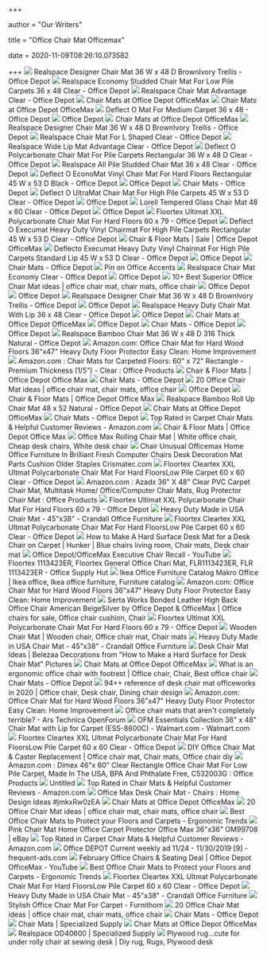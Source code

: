 +++
        
author = "Our Writers"
        
title = "Office Chair Mat Officemax"
        
date = 2020-11-09T08:26:10.073582
        
+++
[ ![](https://media.officedepot.com/image/upload/b_rgb:FFFFFF,c_pad,dpr_1.0,f_auto,h_666,q_auto,w_500/c_pad,h_666,w_500/v1/products/9260162/9260162_o03_realspace_designer_chair_mat?pgw=1)](https://media.officedepot.com/image/upload/b_rgb:FFFFFF,c_pad,dpr_1.0,f_auto,h_666,q_auto,w_500/c_pad,h_666,w_500/v1/products/9260162/9260162_o03_realspace_designer_chair_mat?pgw=1) Realspace Designer Chair Mat 36 W x 48 D BrownIvory Trellis - Office Depot
[ ![](https://media.officedepot.com/image/upload/b_rgb:FFFFFF,c_pad,dpr_1.0,f_auto,h_666,q_auto,w_500/c_pad,h_666,w_500/v1/products/911900/911900_p_1_050715?pgw=1)](https://media.officedepot.com/image/upload/b_rgb:FFFFFF,c_pad,dpr_1.0,f_auto,h_666,q_auto,w_500/c_pad,h_666,w_500/v1/products/911900/911900_p_1_050715?pgw=1) Realspace Economy Studded Chair Mat For Low Pile Carpets 36 x 48 Clear -  Office Depot
[ ![](https://media.officedepot.com/image/upload/b_rgb:FFFFFF,c_pad,dpr_1.0,f_auto,h_666,q_auto,w_500/c_pad,h_666,w_500/v1/products/475627/475627_p_realspace_advantage_chair_mat?pgw=1)](https://media.officedepot.com/image/upload/b_rgb:FFFFFF,c_pad,dpr_1.0,f_auto,h_666,q_auto,w_500/c_pad,h_666,w_500/v1/products/475627/475627_p_realspace_advantage_chair_mat?pgw=1) Realspace Chair Mat Advantage Clear - Office Depot
[ ![](https://media.officedepot.com/images/t_search,f_auto/products/448933/Realspace-Hard-Floor-Chair-Mat-Rectangular)](https://media.officedepot.com/images/t_search,f_auto/products/448933/Realspace-Hard-Floor-Chair-Mat-Rectangular) Chair Mats at Office Depot OfficeMax
[ ![](https://media.officedepot.com/image/upload/f_auto,q_auto/coremedia/resource/blob/151066/31275bc81d04e8da2791ef6acb206d61/chair-mats-data.jpg)](https://media.officedepot.com/image/upload/f_auto,q_auto/coremedia/resource/blob/151066/31275bc81d04e8da2791ef6acb206d61/chair-mats-data.jpg) Chair Mats at Office Depot OfficeMax
[ ![](https://media.officedepot.com/image/upload/b_rgb:FFFFFF,c_pad,dpr_1.0,f_auto,h_666,q_auto,w_500/c_pad,h_666,w_500/v1/products/366228/366228_o01_deflecto_chair_mat_for_medium_pile_carpet_black_062519?pgw=1)](https://media.officedepot.com/image/upload/b_rgb:FFFFFF,c_pad,dpr_1.0,f_auto,h_666,q_auto,w_500/c_pad,h_666,w_500/v1/products/366228/366228_o01_deflecto_chair_mat_for_medium_pile_carpet_black_062519?pgw=1) Deflect O Mat For Medium Carpet 36 x 48 - Office Depot
[ ![](https://media.officedepot.com/image/upload/b_rgb:FFFFFF,c_pad,dpr_1.0,f_auto,h_533,q_auto,w_400/c_pad,h_533,w_400/v1/products/493969/493969_p_deflect_o_environmat_chair_mat_for_low_pile_carpets?pgw=1)](https://media.officedepot.com/image/upload/b_rgb:FFFFFF,c_pad,dpr_1.0,f_auto,h_533,q_auto,w_400/c_pad,h_533,w_400/v1/products/493969/493969_p_deflect_o_environmat_chair_mat_for_low_pile_carpets?pgw=1) Office Depot
[ ![](https://media.officedepot.com/image/upload/f_auto,q_auto/coremedia/resource/blob/49226/cd7cf9882bc1c70b427dc33f9b929e6f/cmats-hero-banner-picture-data.jpg)](https://media.officedepot.com/image/upload/f_auto,q_auto/coremedia/resource/blob/49226/cd7cf9882bc1c70b427dc33f9b929e6f/cmats-hero-banner-picture-data.jpg) Chair Mats at Office Depot OfficeMax
[ ![](https://media.officedepot.com/image/upload/b_rgb:FFFFFF,c_pad,dpr_1.0,f_auto,h_666,q_auto,w_500/c_pad,h_666,w_500/v1/products/9260162/9260162_o07_realspace_designer_chair_mat?pgw=1)](https://media.officedepot.com/image/upload/b_rgb:FFFFFF,c_pad,dpr_1.0,f_auto,h_666,q_auto,w_500/c_pad,h_666,w_500/v1/products/9260162/9260162_o07_realspace_designer_chair_mat?pgw=1) Realspace Designer Chair Mat 36 W x 48 D BrownIvory Trellis - Office Depot
[ ![](https://media.officedepot.com/image/upload/b_rgb:FFFFFF,c_pad,dpr_1.0,f_auto,h_666,q_auto,w_500/c_pad,h_666,w_500/v1/products/478196/478196_p_realspace_l_shaped_workstation_chair_mat?pgw=1)](https://media.officedepot.com/image/upload/b_rgb:FFFFFF,c_pad,dpr_1.0,f_auto,h_666,q_auto,w_500/c_pad,h_666,w_500/v1/products/478196/478196_p_realspace_l_shaped_workstation_chair_mat?pgw=1) Realspace Chair Mat For L Shaped Clear - Office Depot
[ ![](https://media.officedepot.com/image/upload/b_rgb:FFFFFF,c_pad,dpr_1.0,f_auto,h_666,q_auto,w_500/c_pad,h_666,w_500/v1/products/478427/478427_p_realspace_advantage_chair_mat?pgw=1)](https://media.officedepot.com/image/upload/b_rgb:FFFFFF,c_pad,dpr_1.0,f_auto,h_666,q_auto,w_500/c_pad,h_666,w_500/v1/products/478427/478427_p_realspace_advantage_chair_mat?pgw=1) Realspace Wide Lip Mat Advantage Clear - Office Depot
[ ![](https://media.officedepot.com/image/upload/b_rgb:FFFFFF,c_pad,dpr_1.0,f_auto,h_666,q_auto,w_500/c_pad,h_666,w_500/v1/products/671742/671742_o07_deflecto_polycarbonate_chair_mat_clear_062419?pgw=1)](https://media.officedepot.com/image/upload/b_rgb:FFFFFF,c_pad,dpr_1.0,f_auto,h_666,q_auto,w_500/c_pad,h_666,w_500/v1/products/671742/671742_o07_deflecto_polycarbonate_chair_mat_clear_062419?pgw=1) Deflect O Polycarbonate Chair Mat For Pile Carpets Rectangular 36 W x 48 D  Clear - Office Depot
[ ![](https://media.officedepot.com/image/upload/b_rgb:FFFFFF,c_pad,dpr_1.0,f_auto,h_666,q_auto,w_500/c_pad,h_666,w_500/v1/products/448906/448906_p_realspace_all_pile_studded_chair_mat?pgw=1)](https://media.officedepot.com/image/upload/b_rgb:FFFFFF,c_pad,dpr_1.0,f_auto,h_666,q_auto,w_500/c_pad,h_666,w_500/v1/products/448906/448906_p_realspace_all_pile_studded_chair_mat?pgw=1) Realspace All Pile Studded Chair Mat 36 x 48 Clear - Office Depot
[ ![](https://media.officedepot.com/image/upload/b_rgb:FFFFFF,c_pad,dpr_1.0,f_auto,h_1665,q_auto,w_1250/c_pad,h_1665,w_1250/v1/products/366363/366363_p_deflect_o_black_vinyl_chair_mat_for_hard_floors?pgw=1&pgwact=1)](https://media.officedepot.com/image/upload/b_rgb:FFFFFF,c_pad,dpr_1.0,f_auto,h_1665,q_auto,w_1250/c_pad,h_1665,w_1250/v1/products/366363/366363_p_deflect_o_black_vinyl_chair_mat_for_hard_floors?pgw=1&pgwact=1) Deflect O EconoMat Vinyl Chair Mat For Hard Floors Rectangular 45 W x 53 D  Black - Office Depot
[ ![](https://media.officedepot.com/images/products/341457/341457_o02_anji_mountain_bamboo_deluxe_roll_up_chair_mat/341457_o02_anji_mountain_bamboo_deluxe_roll_up_chair_mat?$ODSkuPageThumb$)](https://media.officedepot.com/images/products/341457/341457_o02_anji_mountain_bamboo_deluxe_roll_up_chair_mat/341457_o02_anji_mountain_bamboo_deluxe_roll_up_chair_mat?$ODSkuPageThumb$) Office Depot
[ ![](https://media.officedepot.com/images/t_search,f_auto/products/478518/Realspace-Hard-Floor-Chair-Mat-Wide)](https://media.officedepot.com/images/t_search,f_auto/products/478518/Realspace-Hard-Floor-Chair-Mat-Wide) Chair Mats - Office Depot
[ ![](https://media.officedepot.com/image/upload/b_rgb:FFFFFF,c_pad,dpr_1.0,f_auto,h_1665,q_auto,w_1250/c_pad,h_1665,w_1250/v1/products/896283/896283_o51?pgw=1&pgwact=1)](https://media.officedepot.com/image/upload/b_rgb:FFFFFF,c_pad,dpr_1.0,f_auto,h_1665,q_auto,w_1250/c_pad,h_1665,w_1250/v1/products/896283/896283_o51?pgw=1&pgwact=1) Deflect O UltraMat Chair Mat For High Pile Carpets 45 W x 53 D Clear -  Office Depot
[ ![](https://media.officedepot.com/image/upload/b_rgb:FFFFFF,c_pad,dpr_1.0,f_auto,h_1333,q_auto,w_1000/c_pad,h_1333,w_1000/v1/products/469210/469210_p_rubbermaid_econocleat_chair_mat?pgw=1&pgwact=1)](https://media.officedepot.com/image/upload/b_rgb:FFFFFF,c_pad,dpr_1.0,f_auto,h_1333,q_auto,w_1000/c_pad,h_1333,w_1000/v1/products/469210/469210_p_rubbermaid_econocleat_chair_mat?pgw=1&pgwact=1) Office Depot
[ ![](https://media.officedepot.com/image/upload/b_rgb:FFFFFF,c_pad,dpr_1.0,f_auto,h_666,q_auto,w_500/c_pad,h_666,w_500/v1/products/9117668/9117668_p_lorell_tempered_glass_chair_mat?pgw=1)](https://media.officedepot.com/image/upload/b_rgb:FFFFFF,c_pad,dpr_1.0,f_auto,h_666,q_auto,w_500/c_pad,h_666,w_500/v1/products/9117668/9117668_p_lorell_tempered_glass_chair_mat?pgw=1) Lorell Tempered Glass Chair Mat 48 x 60 Clear - Office Depot
[ ![](https://media.officedepot.com/image/upload/b_rgb:FFFFFF,c_pad,dpr_1.0,f_auto,h_1333,q_auto,w_1000/c_pad,h_1333,w_1000/v1/products/1406908/1406908_p_officemax_foldable_carpet_chairmat?pgw=1&pgwact=1)](https://media.officedepot.com/image/upload/b_rgb:FFFFFF,c_pad,dpr_1.0,f_auto,h_1333,q_auto,w_1000/c_pad,h_1333,w_1000/v1/products/1406908/1406908_p_officemax_foldable_carpet_chairmat?pgw=1&pgwact=1) Office Depot
[ ![](https://media.officedepot.com/image/upload/b_rgb:FFFFFF,c_pad,dpr_1.0,f_auto,h_1665,q_auto,w_1250/c_pad,h_1665,w_1250/v1/products/108763/108763_o01_floortex_phthalate_free_chair_mats_013020?pgw=1&pgwact=1)](https://media.officedepot.com/image/upload/b_rgb:FFFFFF,c_pad,dpr_1.0,f_auto,h_1665,q_auto,w_1250/c_pad,h_1665,w_1250/v1/products/108763/108763_o01_floortex_phthalate_free_chair_mats_013020?pgw=1&pgwact=1) Floortex Ultimat XXL Polycarbonate Chair Mat For Hard Floors 60 x 79 -  Office Depot
[ ![](https://media.officedepot.com/image/upload/b_rgb:FFFFFF,c_pad,dpr_1.0,f_auto,h_1665,q_auto,w_1250/c_pad,h_1665,w_1250/v1/products/450424/450424_o01_deflecto_execumat_heavy_weight_vinyl_chair_mat_clear_062519?pgw=1&pgwact=1)](https://media.officedepot.com/image/upload/b_rgb:FFFFFF,c_pad,dpr_1.0,f_auto,h_1665,q_auto,w_1250/c_pad,h_1665,w_1250/v1/products/450424/450424_o01_deflecto_execumat_heavy_weight_vinyl_chair_mat_clear_062519?pgw=1&pgwact=1) Deflect O Execumat Heavy Duty Vinyl Chairmat For High Pile Carpets  Rectangular 45 W x 53 D Clear - Office Depot
[ ![](https://media.officedepot.com/images/t_search,f_auto/products/9260176/Realspace-Designer-Chair-Mat-36-W)](https://media.officedepot.com/images/t_search,f_auto/products/9260176/Realspace-Designer-Chair-Mat-36-W) Chair & Floor Mats | Sale | Office Depot OfficeMax
[ ![](https://media.officedepot.com/image/upload/b_rgb:FFFFFF,c_pad,dpr_1.0,f_auto,h_1665,q_auto,w_1250/c_pad,h_1665,w_1250/v1/products/450433/450433_p_deflect_o_execumat_heavy_duty_vinyl_chairmat_for_high_pile_carpets?pgw=1&pgwact=1)](https://media.officedepot.com/image/upload/b_rgb:FFFFFF,c_pad,dpr_1.0,f_auto,h_1665,q_auto,w_1250/c_pad,h_1665,w_1250/v1/products/450433/450433_p_deflect_o_execumat_heavy_duty_vinyl_chairmat_for_high_pile_carpets?pgw=1&pgwact=1) Deflecto Execumat Heavy Duty Vinyl Chairmat For High Pile Carpets Standard  Lip 45 W x 53 D Clear - Office Depot
[ ![](https://media.officedepot.com/images/products/797443/797443_p_lorell_rolled_low_pile_studded_chair_mat/797443_p_lorell_rolled_low_pile_studded_chair_mat?$ODSkuPageThumb$)](https://media.officedepot.com/images/products/797443/797443_p_lorell_rolled_low_pile_studded_chair_mat/797443_p_lorell_rolled_low_pile_studded_chair_mat?$ODSkuPageThumb$) Office Depot
[ ![](https://media.officedepot.com/images/t_search,f_auto/products/203039/Deflecto-DuraMat-36-x-48-wlip)](https://media.officedepot.com/images/t_search,f_auto/products/203039/Deflecto-DuraMat-36-x-48-wlip) Chair Mats - Office Depot
[ ![](https://i.pinimg.com/474x/6a/c1/ac/6ac1ac046ccb018a5514a7556febbae2.jpg)](https://i.pinimg.com/474x/6a/c1/ac/6ac1ac046ccb018a5514a7556febbae2.jpg) Pin on Office Accents
[ ![](https://media.officedepot.com/image/upload/b_rgb:FFFFFF,c_pad,dpr_1.0,f_auto,h_666,q_auto,w_500/c_pad,h_666,w_500/v1/products/478028/478028_p_realspace_economy_chair_mat_for_thin_commercial_grade_carpets?pgw=1)](https://media.officedepot.com/image/upload/b_rgb:FFFFFF,c_pad,dpr_1.0,f_auto,h_666,q_auto,w_500/c_pad,h_666,w_500/v1/products/478028/478028_p_realspace_economy_chair_mat_for_thin_commercial_grade_carpets?pgw=1) Realspace Chair Mat Economy Clear - Office Depot
[ ![](https://media.officedepot.com/images/products/797443/797443_o03_lorell_rolled_low_pile_studded_chair_mat/797443_o03_lorell_rolled_low_pile_studded_chair_mat?$ODSkuPageThumb$)](https://media.officedepot.com/images/products/797443/797443_o03_lorell_rolled_low_pile_studded_chair_mat/797443_o03_lorell_rolled_low_pile_studded_chair_mat?$ODSkuPageThumb$) Office Depot
[ ![](https://i.pinimg.com/236x/f4/fd/0a/f4fd0aa156df1a2cde0314b2c9e04720--office-chair-mat-office-chairs.jpg)](https://i.pinimg.com/236x/f4/fd/0a/f4fd0aa156df1a2cde0314b2c9e04720--office-chair-mat-office-chairs.jpg) 10+ Best Superior Office Chair Mat ideas | office chair mat, chair mats, office  chair
[ ![](https://media.officedepot.com/images/products/740553/740553_p_ecotex_revolutionmat_chair_mat/740553_p_ecotex_revolutionmat_chair_mat?$OD-Dynamic$&wid=250&hei=250)](https://media.officedepot.com/images/products/740553/740553_p_ecotex_revolutionmat_chair_mat/740553_p_ecotex_revolutionmat_chair_mat?$OD-Dynamic$&wid=250&hei=250) Office Depot
[ ![](https://media.officedepot.com/images/products/526396/526396_p_deflect_o_harbour_pointe_decorative_chair_mat/526396_p_deflect_o_harbour_pointe_decorative_chair_mat?$OD-Dynamic$&wid=250&hei=250)](https://media.officedepot.com/images/products/526396/526396_p_deflect_o_harbour_pointe_decorative_chair_mat/526396_p_deflect_o_harbour_pointe_decorative_chair_mat?$OD-Dynamic$&wid=250&hei=250) Office Depot
[ ![](https://media.officedepot.com/image/upload/b_rgb:FFFFFF,c_pad,dpr_1.0,f_auto,h_666,q_auto,w_500/c_pad,h_666,w_500/v1/products/9260162/9260162_o06_realspace_designer_chair_mat?pgw=1)](https://media.officedepot.com/image/upload/b_rgb:FFFFFF,c_pad,dpr_1.0,f_auto,h_666,q_auto,w_500/c_pad,h_666,w_500/v1/products/9260162/9260162_o06_realspace_designer_chair_mat?pgw=1) Realspace Designer Chair Mat 36 W x 48 D BrownIvory Trellis - Office Depot
[ ![](https://media.officedepot.com/image/upload/b_rgb:FFFFFF,c_pad,dpr_1.0,f_auto,h_1333,q_auto,w_1000/c_pad,h_1333,w_1000/v1/products/525073/525073_p_deflect_o_harbour_pointe_decorative_chair_mat_for_carpet?pgw=1&pgwact=1)](https://media.officedepot.com/image/upload/b_rgb:FFFFFF,c_pad,dpr_1.0,f_auto,h_1333,q_auto,w_1000/c_pad,h_1333,w_1000/v1/products/525073/525073_p_deflect_o_harbour_pointe_decorative_chair_mat_for_carpet?pgw=1&pgwact=1) Office Depot
[ ![](https://media.officedepot.com/image/upload/b_rgb:FFFFFF,c_pad,dpr_1.0,f_auto,h_1665,q_auto,w_1250/c_pad,h_1665,w_1250/v1/products/9501412/9501412_o01?pgw=1&pgwact=1)](https://media.officedepot.com/image/upload/b_rgb:FFFFFF,c_pad,dpr_1.0,f_auto,h_1665,q_auto,w_1250/c_pad,h_1665,w_1250/v1/products/9501412/9501412_o01?pgw=1&pgwact=1) Realspace Heavy Duty Chair Mat With Lip 36 x 48 Clear - Office Depot
[ ![](https://media.officedepot.com/image/upload/b_rgb:FFFFFF,c_pad,dpr_1.0,f_auto,h_533,q_auto,w_400/c_pad,h_533,w_400/v1/products/526549/526549_p_deflect_o_harbour_pointe_decorative_chair_mat?pgw=1)](https://media.officedepot.com/image/upload/b_rgb:FFFFFF,c_pad,dpr_1.0,f_auto,h_533,q_auto,w_400/c_pad,h_533,w_400/v1/products/526549/526549_p_deflect_o_harbour_pointe_decorative_chair_mat?pgw=1) Office Depot
[ ![](https://media.officedepot.com/images/t_search,f_auto/products/911937/Realspace-Hard-Chair-Mat-For-Hard)](https://media.officedepot.com/images/t_search,f_auto/products/911937/Realspace-Hard-Chair-Mat-For-Hard) Chair Mats at Office Depot OfficeMax
[ ![](https://media.officedepot.com/images/products/196798/196798_scene7/196798_scene7?$OD-Dynamic$&wid=250&hei=250)](https://media.officedepot.com/images/products/196798/196798_scene7/196798_scene7?$OD-Dynamic$&wid=250&hei=250) Office Depot
[ ![](https://media.officedepot.com/images/t_search,f_auto/products/742115/ES-Robbins-Hard-Floor-Chair-Mat)](https://media.officedepot.com/images/t_search,f_auto/products/742115/ES-Robbins-Hard-Floor-Chair-Mat) Chair Mats - Office Depot
[ ![](https://media.officedepot.com/image/upload/b_rgb:FFFFFF,c_pad,dpr_1.0,f_auto,h_533,q_auto,w_400/c_pad,h_533,w_400/v1/products/730180/730180_o51?pgw=1)](https://media.officedepot.com/image/upload/b_rgb:FFFFFF,c_pad,dpr_1.0,f_auto,h_533,q_auto,w_400/c_pad,h_533,w_400/v1/products/730180/730180_o51?pgw=1) Office Depot
[ ![](https://media.officedepot.com/image/upload/b_rgb:FFFFFF,c_pad,dpr_1.0,f_auto,h_1665,q_auto,w_1250/c_pad,h_1665,w_1250/v1/products/459806/459806_p_realspace_bamboo_chair_mat?pgw=1&pgwact=1)](https://media.officedepot.com/image/upload/b_rgb:FFFFFF,c_pad,dpr_1.0,f_auto,h_1665,q_auto,w_1250/c_pad,h_1665,w_1250/v1/products/459806/459806_p_realspace_bamboo_chair_mat?pgw=1&pgwact=1) Realspace Bamboo Chair Mat 36 W x 48 D 316 Thick Natural - Office Depot
[ ![](https://images-na.ssl-images-amazon.com/images/I/61UKptIC4OL._AC_SL1000_.jpg)](https://images-na.ssl-images-amazon.com/images/I/61UKptIC4OL._AC_SL1000_.jpg) Amazon.com: Office Chair Mat for Hard Wood Floors 36"x47" Heavy Duty Floor  Protector Easy Clean: Home Improvement
[ ![](https://images-na.ssl-images-amazon.com/images/I/41pjuyvpKjL._AC_.jpg)](https://images-na.ssl-images-amazon.com/images/I/41pjuyvpKjL._AC_.jpg) Amazon.com : Chair Mats for Carpeted Floors: 60" x 72" Rectangle - Premium  Thickness (1/5") - Clear : Office Products
[ ![](https://media.officedepot.com/images/t_search,f_auto/products/2304578/MA-Matting-WaterHog-Diamond-Classic-Floor)](https://media.officedepot.com/images/t_search,f_auto/products/2304578/MA-Matting-WaterHog-Diamond-Classic-Floor) Chair & Floor Mats | Office Depot Office Max
[ ![](https://media.officedepot.com/images/t_search,f_auto/products/1345725/Realspace-Bamboo-Roll-Up-Chair-Mat)](https://media.officedepot.com/images/t_search,f_auto/products/1345725/Realspace-Bamboo-Roll-Up-Chair-Mat) Chair Mats - Office Depot
[ ![](https://i.pinimg.com/236x/2e/bc/e5/2ebce5ff796de832807a17dcc6a71da8--office-chair-mat-desk-mat.jpg)](https://i.pinimg.com/236x/2e/bc/e5/2ebce5ff796de832807a17dcc6a71da8--office-chair-mat-desk-mat.jpg) 20 Office Chair Mat ideas | office chair mat, chair mats, office chair
[ ![](https://media.officedepot.com/image/upload/b_rgb:FFFFFF,c_pad,dpr_1.0,f_auto,h_533,q_auto,w_400/c_pad,h_533,w_400/v1/products/883233/883233_p_deflect_o_decorative_chair_mat_for_medium_pile_carpet?pgw=1)](https://media.officedepot.com/image/upload/b_rgb:FFFFFF,c_pad,dpr_1.0,f_auto,h_533,q_auto,w_400/c_pad,h_533,w_400/v1/products/883233/883233_p_deflect_o_decorative_chair_mat_for_medium_pile_carpet?pgw=1) Office Depot
[ ![](https://media.officedepot.com/images/t_search,f_auto/products/906946/MA-Matting-Brush-Hog-Floor-Mat)](https://media.officedepot.com/images/t_search,f_auto/products/906946/MA-Matting-Brush-Hog-Floor-Mat) Chair & Floor Mats | Office Depot Office Max
[ ![](https://media.officedepot.com/image/upload/b_rgb:FFFFFF,c_pad,dpr_1.0,f_auto,h_666,q_auto,w_500/c_pad,h_666,w_500/v1/products/1345716/1345716_o02_48x52_bamboo_roll_up_chairmat?pgw=1)](https://media.officedepot.com/image/upload/b_rgb:FFFFFF,c_pad,dpr_1.0,f_auto,h_666,q_auto,w_500/c_pad,h_666,w_500/v1/products/1345716/1345716_o02_48x52_bamboo_roll_up_chairmat?pgw=1) Realspace Bamboo Roll Up Chair Mat 48 x 52 Natural - Office Depot
[ ![](https://media.officedepot.com/image/upload/f_auto,q_auto/coremedia/resource/blob/49240/912a35982acceedbb9078a7975edd048/cmats-worn-carpet-picture-data.png)](https://media.officedepot.com/image/upload/f_auto,q_auto/coremedia/resource/blob/49240/912a35982acceedbb9078a7975edd048/cmats-worn-carpet-picture-data.png) Chair Mats at Office Depot OfficeMax
[ ![](https://media.officedepot.com/images/t_search,f_auto/products/759630/ES-Robbins-Hard-Floor-Chair-Mat)](https://media.officedepot.com/images/t_search,f_auto/products/759630/ES-Robbins-Hard-Floor-Chair-Mat) Chair Mats - Office Depot
[ ![](https://m.media-amazon.com/images/I/71gkGNIq4sL._AC_SX500_SY500_.jpg)](https://m.media-amazon.com/images/I/71gkGNIq4sL._AC_SX500_SY500_.jpg) Top Rated in Carpet Chair Mats & Helpful Customer Reviews - Amazon.com
[ ![](https://media.officedepot.com/images/t_search,f_auto/products/493637/GetFit-Standing-Mat-22-x-50)](https://media.officedepot.com/images/t_search,f_auto/products/493637/GetFit-Standing-Mat-22-x-50) Chair & Floor Mats | Office Depot Office Max
[ ![](https://i.pinimg.com/originals/79/ce/97/79ce97fcbc2e99ce67de2c831fc0a0ea.jpg)](https://i.pinimg.com/originals/79/ce/97/79ce97fcbc2e99ce67de2c831fc0a0ea.jpg) Office Max Rolling Chair Mat | White office chair, Cheap desk chairs, White desk  chair
[ ![](http://www.crismatec.com/python/de/chair-unusual-officemax-home-office-furniture-in-brilliant-fresh_office-decoration.jpg)](http://www.crismatec.com/python/de/chair-unusual-officemax-home-office-furniture-in-brilliant-fresh_office-decoration.jpg) Chair Unusual Officemax Home Office Furniture In Brilliant Fresh Computer  Chairs Desk Decoration Mat Parts Cushion Older Staples Crismatec.com
[ ![](https://media.officedepot.com/image/upload/b_rgb:FFFFFF,c_pad,dpr_1.0,f_auto,h_666,q_auto,w_500/c_pad,h_666,w_500/v1/products/198292/198292_o63?pgw=1)](https://media.officedepot.com/image/upload/b_rgb:FFFFFF,c_pad,dpr_1.0,f_auto,h_666,q_auto,w_500/c_pad,h_666,w_500/v1/products/198292/198292_o63?pgw=1) Floortex Cleartex XXL Ultmat Polycarbonate Chair Mat For Hard FloorsLow  Pile Carpet 60 x 60 Clear - Office Depot
[ ![](https://images-na.ssl-images-amazon.com/images/I/91-cekZP-KL._AC_SL1500_.jpg)](https://images-na.ssl-images-amazon.com/images/I/91-cekZP-KL._AC_SL1500_.jpg) Amazon.com : Azadx 36" X 48" Clear PVC Carpet Chair Mat, Multitask Home/ Office/Computer Chair Mats, Rug Protector Chair Mat : Office Products
[ ![](https://smedia.webcollage.net/rwvfp/wc/cp/1551784819774_702c8a63-6ee6-4622-845b-2d2c438e05ce/module/floortexusallc/_cp/products/1551193544480/tab-b6dc968b-bd58-4628-a1a7-e4442b067fd9/1249b05a-4021-42a2-9f3e-05ea72dc8a55.png.w1920.png)](https://smedia.webcollage.net/rwvfp/wc/cp/1551784819774_702c8a63-6ee6-4622-845b-2d2c438e05ce/module/floortexusallc/_cp/products/1551193544480/tab-b6dc968b-bd58-4628-a1a7-e4442b067fd9/1249b05a-4021-42a2-9f3e-05ea72dc8a55.png.w1920.png) Floortex Ultimat XXL Polycarbonate Chair Mat For Hard Floors 60 x 79 -  Office Depot
[ ![](https://www.crandalloffice.com/wp-content/uploads/2020/07/HD-Chair-Mat-001.jpg)](https://www.crandalloffice.com/wp-content/uploads/2020/07/HD-Chair-Mat-001.jpg) Heavy Duty Made in USA Chair Mat - 45"x38" - Crandall Office Furniture
[ ![](https://media.officedepot.com/image/upload/b_rgb:FFFFFF,c_pad,dpr_1.0,f_auto,h_666,q_auto,w_500/c_pad,h_666,w_500/v1/products/198292/198292_o59?pgw=1)](https://media.officedepot.com/image/upload/b_rgb:FFFFFF,c_pad,dpr_1.0,f_auto,h_666,q_auto,w_500/c_pad,h_666,w_500/v1/products/198292/198292_o59?pgw=1) Floortex Cleartex XXL Ultmat Polycarbonate Chair Mat For Hard FloorsLow  Pile Carpet 60 x 60 Clear - Office Depot
[ ![](https://i.pinimg.com/originals/0a/75/d0/0a75d062055327f88e0dd875e57337f9.jpg)](https://i.pinimg.com/originals/0a/75/d0/0a75d062055327f88e0dd875e57337f9.jpg) How to Make A Hard Surface Desk Mat for a Desk Chair on Carpet | Hunker |  Blue chairs living room, Chair mats, Desk chair mat
[ ![](https://i.ytimg.com/vi/SCmhz6qayR4/maxresdefault.jpg)](https://i.ytimg.com/vi/SCmhz6qayR4/maxresdefault.jpg) Office Depot/OfficeMax Executive Chair Recall - YouTube
[ ![](https://content.etilize.com/Maximum/1010129637.jpg)](https://content.etilize.com/Maximum/1010129637.jpg) Floortex 1113423ER, Floortex General Office Chari Mat, FLR1113423ER, FLR  1113423ER - Office Supply Hut
[ ![](https://i.pinimg.com/736x/b2/6b/50/b26b50d2bbce01dbd975dba3777a9d25.jpg)](https://i.pinimg.com/736x/b2/6b/50/b26b50d2bbce01dbd975dba3777a9d25.jpg) Ikea Office Furniture Catalog Makro Office | Ikea office, Ikea office  furniture, Furniture catalog
[ ![](https://m.media-amazon.com/images/I/71YfNzzddAL._AC_SS350_.jpg)](https://m.media-amazon.com/images/I/71YfNzzddAL._AC_SS350_.jpg) Amazon.com: Office Chair Mat for Hard Wood Floors 36"x47" Heavy Duty Floor  Protector Easy Clean: Home Improvement
[ ![](https://i.pinimg.com/474x/fc/64/83/fc648317ca79a019af603aa57e086599.jpg)](https://i.pinimg.com/474x/fc/64/83/fc648317ca79a019af603aa57e086599.jpg) Serta Works Bonded Leather High Back Office Chair American BeigeSilver by  Office Depot & OfficeMax | Office chairs for sale, Office chair cushion,  Chair
[ ![](https://smedia.webcollage.net/rwvfp/wc/cp/1551784819774_702c8a63-6ee6-4622-845b-2d2c438e05ce/module/floortexusallc/_cp/products/1551193544480/tab-b6dc968b-bd58-4628-a1a7-e4442b067fd9/837a2652-d0c2-4ec7-9dd3-65292b9dbafd.png.w1920.png)](https://smedia.webcollage.net/rwvfp/wc/cp/1551784819774_702c8a63-6ee6-4622-845b-2d2c438e05ce/module/floortexusallc/_cp/products/1551193544480/tab-b6dc968b-bd58-4628-a1a7-e4442b067fd9/837a2652-d0c2-4ec7-9dd3-65292b9dbafd.png.w1920.png) Floortex Ultimat XXL Polycarbonate Chair Mat For Hard Floors 60 x 79 -  Office Depot
[ ![](https://i.pinimg.com/originals/0a/68/6b/0a686b1ba67f08e6498f18a7e0edda10.jpg)](https://i.pinimg.com/originals/0a/68/6b/0a686b1ba67f08e6498f18a7e0edda10.jpg) Wooden Chair Mat | Wooden chair, Office chair mat, Chair mats
[ ![](https://www.crandalloffice.com/wp-content/uploads/2020/07/HD-Chair-Mat-002.jpg)](https://www.crandalloffice.com/wp-content/uploads/2020/07/HD-Chair-Mat-002.jpg) Heavy Duty Made in USA Chair Mat - 45"x38" - Crandall Office Furniture
[ ![](https://beleezaacaibar.com/wp-content/uploads/2014/11/Desk-Chair-Mat-Ideas.jpg)](https://beleezaacaibar.com/wp-content/uploads/2014/11/Desk-Chair-Mat-Ideas.jpg) Desk Chair Mat Ideas | Belezaa Decorations from "How to Make a Hard Surface  for Desk Chair Mat" Pictures
[ ![](https://media.officedepot.com/image/upload/f_auto,q_auto/coremedia/resource/blob/49246/cea0753444b1789e3396e7e1e199f44c/cmats-worn-hardwood-picture-data.png)](https://media.officedepot.com/image/upload/f_auto,q_auto/coremedia/resource/blob/49246/cea0753444b1789e3396e7e1e199f44c/cmats-worn-hardwood-picture-data.png) Chair Mats at Office Depot OfficeMax
[ ![](https://i.pinimg.com/736x/d7/86/5b/d7865bcd6d61667a1dbe6d6a4229aa14.jpg)](https://i.pinimg.com/736x/d7/86/5b/d7865bcd6d61667a1dbe6d6a4229aa14.jpg) What is an ergonomic office chair with footrest | Office chair, Chair, Best office  chair
[ ![](https://media.officedepot.com/images/t_search,f_auto/products/675342/ES-Robbins-Economy-Series-Hardwood-Chairmats)](https://media.officedepot.com/images/t_search,f_auto/products/675342/ES-Robbins-Economy-Series-Hardwood-Chairmats) Chair Mats - Office Depot
[ ![](https://i.pinimg.com/originals/b4/ac/76/b4ac76e5958dd7ee7f4f949b0aca9691.jpg)](https://i.pinimg.com/originals/b4/ac/76/b4ac76e5958dd7ee7f4f949b0aca9691.jpg) 94++ reference of desk chair mat officeworks in 2020 | Office chair, Desk  chair, Dining chair design
[ ![](https://images-na.ssl-images-amazon.com/images/I/810NdLKiSfL._AC_SL1500_.jpg)](https://images-na.ssl-images-amazon.com/images/I/810NdLKiSfL._AC_SL1500_.jpg) Amazon.com: Office Chair Mat for Hard Wood Floors 36"x47" Heavy Duty Floor  Protector Easy Clean: Home Improvement
[ ![](http://rianjs.net/ext/rolling-mat.jpg)](http://rianjs.net/ext/rolling-mat.jpg) Office chair mats that aren't completely terrible? - Ars Technica OpenForum
[ ![](https://i5.walmartimages.com/asr/a0497ca9-8f48-4b57-8e46-1b1655e0c88d_1.3c1096fda4aafbfb3b1e3aeb52c93226.jpeg?odnWidth=612&odnHeight=612&odnBg=ffffff)](https://i5.walmartimages.com/asr/a0497ca9-8f48-4b57-8e46-1b1655e0c88d_1.3c1096fda4aafbfb3b1e3aeb52c93226.jpeg?odnWidth=612&odnHeight=612&odnBg=ffffff) OFM Essentials Collection 36" x 48" Chair Mat with Lip for Carpet  (ESS-8800C) - Walmart.com - Walmart.com
[ ![](https://media.officedepot.com/image/upload/b_rgb:FFFFFF,c_pad,dpr_1.0,f_auto,h_1665,q_auto,w_1250/c_pad,h_1665,w_1250/v1/products/198292/198292_p_1?pgw=1&pgwact=1)](https://media.officedepot.com/image/upload/b_rgb:FFFFFF,c_pad,dpr_1.0,f_auto,h_1665,q_auto,w_1250/c_pad,h_1665,w_1250/v1/products/198292/198292_p_1?pgw=1&pgwact=1) Floortex Cleartex XXL Ultmat Polycarbonate Chair Mat For Hard FloorsLow  Pile Carpet 60 x 60 Clear - Office Depot
[ ![](https://i.pinimg.com/736x/4e/ab/bd/4eabbd261505ff012d673cd3f3e7cace.jpg)](https://i.pinimg.com/736x/4e/ab/bd/4eabbd261505ff012d673cd3f3e7cace.jpg) DIY Office Chair Mat & Caster Replacement | Office chair mat, Chair mats, Office  chair diy
[ ![](https://m.media-amazon.com/images/I/71cNIHho2GL._AC_SS350_.jpg)](https://m.media-amazon.com/images/I/71cNIHho2GL._AC_SS350_.jpg) Amazon.com : Dimex 46"x 60" Clear Rectangle Office Chair Mat For Low Pile  Carpet, Made In The USA, BPA And Phthalate Free, C532003G : Office Products
[ ![](x-raw-image:///f6e18ed3554520193366576d8b0a764171076aff2961023409461c71a4f174f9)](x-raw-image:///f6e18ed3554520193366576d8b0a764171076aff2961023409461c71a4f174f9) Untitled
[ ![](https://m.media-amazon.com/images/I/710BzpOpMeL._AC_SX500_SY500_.jpg)](https://m.media-amazon.com/images/I/710BzpOpMeL._AC_SX500_SY500_.jpg) Top Rated in Chair Mats & Helpful Customer Reviews - Amazon.com
[ ![](https://www.clodaghcollection.com/wp-content/uploads/2017/07/office-max-desk-chair-mat-700x700.jpg)](https://www.clodaghcollection.com/wp-content/uploads/2017/07/office-max-desk-chair-mat-700x700.jpg) Office Max Desk Chair Mat - Chairs : Home Design Ideas #jmkxRw0zEA
[ ![](https://media.officedepot.com/images/t_large,f_auto/products/340239/floortex-gaming-9-sided-chair-mat)](https://media.officedepot.com/images/t_large,f_auto/products/340239/floortex-gaming-9-sided-chair-mat) Chair Mats at Office Depot OfficeMax
[ ![](https://i.pinimg.com/236x/60/7f/33/607f33df79aee90031f4e04d02d8480b--office-chair-mat-office-chairs.jpg)](https://i.pinimg.com/236x/60/7f/33/607f33df79aee90031f4e04d02d8480b--office-chair-mat-office-chairs.jpg) 20 Office Chair Mat ideas | office chair mat, chair mats, office chair
[ ![](http://ergonomictrends.com/wp-content/uploads/2019/09/best-office-chair-floor-mats.jpg)](http://ergonomictrends.com/wp-content/uploads/2019/09/best-office-chair-floor-mats.jpg) Best Office Chair Mats to Protect your Floors and Carpets - Ergonomic Trends
[ ![](https://i.ebayimg.com/images/g/rxQAAOSww5lfAUUX/s-l400.jpg)](https://i.ebayimg.com/images/g/rxQAAOSww5lfAUUX/s-l400.jpg) Pink Chair Mat Home Office Carpet Protector Office Max 36"x36" OM99708 |  eBay
[ ![](https://m.media-amazon.com/images/I/81Oj7u5S4uL._AC_SX500_SY500_.jpg)](https://m.media-amazon.com/images/I/81Oj7u5S4uL._AC_SX500_SY500_.jpg) Top Rated in Carpet Chair Mats & Helpful Customer Reviews - Amazon.com
[ ![](https://static.frequent-ads.com/image/item/office-depot/34991/img009.jpg)](https://static.frequent-ads.com/image/item/office-depot/34991/img009.jpg) Office DEPOT Current weekly ad 11/24 - 11/30/2019 [9] - frequent-ads.com
[ ![](https://i.ytimg.com/vi/nbsjm15XIXs/maxresdefault.jpg)](https://i.ytimg.com/vi/nbsjm15XIXs/maxresdefault.jpg) February Office Chairs & Seating Deal | Office Depot OfficeMax - YouTube
[ ![](http://ergonomictrends.com/wp-content/uploads/2019/09/Mysuntown-Office-Chair-Mat-Review.jpg)](http://ergonomictrends.com/wp-content/uploads/2019/09/Mysuntown-Office-Chair-Mat-Review.jpg) Best Office Chair Mats to Protect your Floors and Carpets - Ergonomic Trends
[ ![](https://media.officedepot.com/image/upload/b_rgb:FFFFFF,c_pad,dpr_1.0,f_auto,h_666,q_auto,w_500/c_pad,h_666,w_500/v1/products/198292/198292_o55?pgw=1)](https://media.officedepot.com/image/upload/b_rgb:FFFFFF,c_pad,dpr_1.0,f_auto,h_666,q_auto,w_500/c_pad,h_666,w_500/v1/products/198292/198292_o55?pgw=1) Floortex Cleartex XXL Ultmat Polycarbonate Chair Mat For Hard FloorsLow  Pile Carpet 60 x 60 Clear - Office Depot
[ ![](https://www.crandalloffice.com/wp-content/uploads/2020/07/HD-Chair-Mat-003.jpg)](https://www.crandalloffice.com/wp-content/uploads/2020/07/HD-Chair-Mat-003.jpg) Heavy Duty Made in USA Chair Mat - 45"x38" - Crandall Office Furniture
[ ![](https://lh3.googleusercontent.com/proxy/A7xZj91aZfkys0PKqeYVMykBe1sTQFbF4hU0SImpDvTzk9YRVKKebr_IG_zfDv-TgAlxLm5dqnrO_y-9fPZruis8Xvo5GFsrUm6Xmp2zt9eqTSqpUgjtyFOlJu-WVYAoI11frVqruTgu1fWN1M_tCHttaN0N5cufD5ZQX1GG3iM=s0-d)](https://lh3.googleusercontent.com/proxy/A7xZj91aZfkys0PKqeYVMykBe1sTQFbF4hU0SImpDvTzk9YRVKKebr_IG_zfDv-TgAlxLm5dqnrO_y-9fPZruis8Xvo5GFsrUm6Xmp2zt9eqTSqpUgjtyFOlJu-WVYAoI11frVqruTgu1fWN1M_tCHttaN0N5cufD5ZQX1GG3iM=s0-d) Stylish Office Chair Mat For Carpet - Furnithom
[ ![](https://i.pinimg.com/236x/0b/6f/a3/0b6fa33ae86b68f030ceb5c04d5d2aee--office-chair-mat-office-chairs.jpg)](https://i.pinimg.com/236x/0b/6f/a3/0b6fa33ae86b68f030ceb5c04d5d2aee--office-chair-mat-office-chairs.jpg) 20 Office Chair Mat ideas | office chair mat, chair mats, office chair
[ ![](https://media.officedepot.com/images/t_search,f_auto/products/160007/Cleartex-Glaciermat-Glass-Chair-Mat-36)](https://media.officedepot.com/images/t_search,f_auto/products/160007/Cleartex-Glaciermat-Glass-Chair-Mat-36) Chair Mats - Office Depot
[ ![](https://www.s2marketplace.com/ASSETS/IMAGES/ITEMS/LIST_DISPLAY/OD64425_image.jpg)](https://www.s2marketplace.com/ASSETS/IMAGES/ITEMS/LIST_DISPLAY/OD64425_image.jpg) Chair Mats | Specialized Supply
[ ![](https://media.officedepot.com/images/t_large,f_auto/products/4427672/ecotex-evolutionmat-anti-slip-chairmat-hard)](https://media.officedepot.com/images/t_large,f_auto/products/4427672/ecotex-evolutionmat-anti-slip-chairmat-hard) Chair Mats at Office Depot OfficeMax
[ ![](https://www.s2marketplace.com//ASSETS/IMAGES/ITEMS/ZOOM/OD40600_image.jpg)](https://www.s2marketplace.com//ASSETS/IMAGES/ITEMS/ZOOM/OD40600_image.jpg) Realspace OD40600 | Specialized Supply
[ ![](https://i.pinimg.com/originals/4f/28/00/4f28006dabff1e5b213c2c001298564e.png)](https://i.pinimg.com/originals/4f/28/00/4f28006dabff1e5b213c2c001298564e.png) Plywood rug...cute for under rolly chair at sewing desk | Diy rug, Rugs,  Plywood desk
